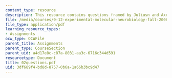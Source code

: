 ```yaml
---
content_type: resource
description: This resource contains questions framed by Juliusn and Axel.
file: /media/courses/9-12-experimental-molecular-neurobiology-fall-2006/3df689f4bd8d87570b6a1a66b3bc9d47_02questions.pdf
file_type: application/pdf
learning_resource_types:
- Assignments
ocw_type: OCWFile
parent_title: Assignments
parent_type: CourseSection
parent_uid: a4d17e8c-c87a-8031-aa3c-6716c344d591
resourcetype: Document
title: 02questions.pdf
uid: 3df689f4-bd8d-8757-0b6a-1a66b3bc9d47
---
```

